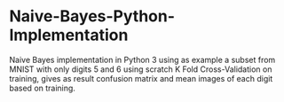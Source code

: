 # Naive-Bayes-Python-Implementation

Naive Bayes implementation in Python 3 using as example a subset from MNIST with only digits 5 and 6 
using scratch K Fold Cross-Validation on training, gives as result confusion matrix and mean images of
each digit based on training.
